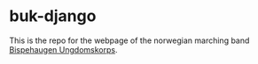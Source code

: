 # buk-django

This is the repo for the webpage of the norwegian marching band [Bispehaugen Ungdomskorps](https://bispehaugen.no).
